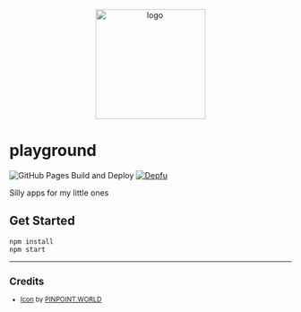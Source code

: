 <div align="center">
    <img src="https://cdn3.iconfinder.com/data/icons/solid-amenities-icon-set/64/PLayground_2-512.png" alt="logo" height="196">
</div>

# playground

![GitHub Pages Build and Deploy](https://github.com/zehengl/playground/workflows/GitHub%20Pages%20Build%20and%20Deploy/badge.svg?branch=master)
[![Depfu](https://badges.depfu.com/badges/d5a5750f11adce9a083a295c38abe718/count.svg)](https://depfu.com/github/zehengl/playground?project_id=23911)

Silly apps for my little ones

## Get Started

    npm install
    npm start

<hr>

<sup>

## Credits

- [Icon][1] by [PINPOINT.WORLD][2]

</sup>

[1]: https://www.iconfinder.com/icons/753116/kids_park_play_playground_swing_icon
[2]: https://www.iconfinder.com/pinpointworld
